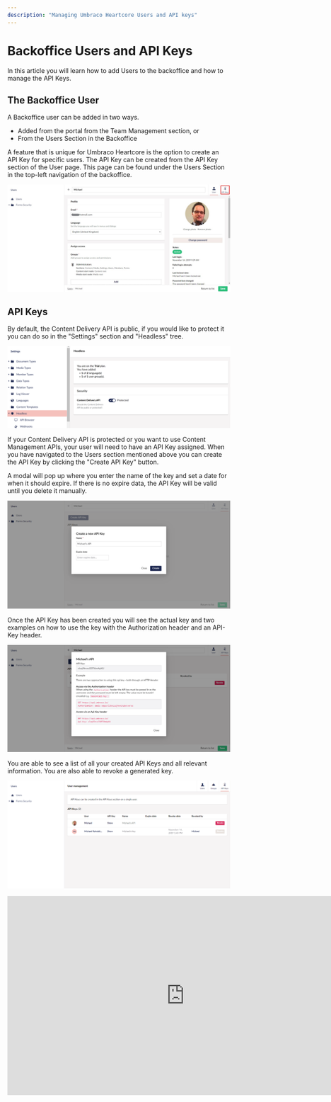 ```yaml
---
description: "Managing Umbraco Heartcore Users and API keys"
---
```


# Backoffice Users and API Keys

In this article you will learn how to add Users to the backoffice and how to manage the API Keys.

## The Backoffice User

A Backoffice user can be added in two ways.

-   Added from the portal from the Team Management section, or
-   From the Users Section in the Backoffice

A feature that is unique for Umbraco Heartcore is the option to create an API Key for specific users. The API Key can be created from the API Key section of the User page. This page can be found under the Users Section in the top-left navigation of the backoffice.

![User Page in the Backoffice](images/userAPI.jpg)

## API Keys

By default, the Content Delivery API is public, if you would like to protect it you can do so in the "Settings" section and "Headless" tree.

![Protect API](images/heartcoreAPIprotect.png)


If your Content Delivery API is protected or you want to use Content Management APIs, your user will need to have an API Key assigned. When you have navigated to the Users section mentioned above you can create the API Key by clicking the "Create API Key" button.

A modal will pop up where you enter the name of the key and set a date for when it should expire. If there is no expire data, the API Key will be valid until you delete it manually.

![Creating the API Key](images/createAPI.png)

Once the API Key has been created you will see the actual key and two examples on how to use the key with the Authorization header and an API-Key header.

![The created API Key](images/generatedAPI.png)

You are able to see a list of all your created API Keys and all relevant information. You are also able to revoke a generated key.

![List of all APIs](images/listOfAPIs.png)

<iframe width="800" height="450" title="Umbraco Heartcore: API keys" src="https://www.youtube.com/embed/QHrFcEibYrE?rel=0" frameborder="0" allow="autoplay; encrypted-media" allowfullscreen></iframe>
